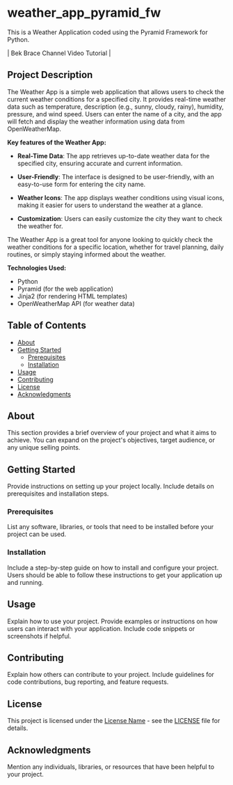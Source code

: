 # weather_app_pyramid_fw

This is a Weather Application coded using the Pyramid Framework for Python.

| Bek Brace Channel Video Tutorial |

## Project Description

The Weather App is a simple web application that allows users to check the current weather conditions for a specified city. It provides real-time weather data such as temperature, description (e.g., sunny, cloudy, rainy), humidity, pressure, and wind speed. Users can enter the name of a city, and the app will fetch and display the weather information using data from OpenWeatherMap.

**Key features of the Weather App:**

- **Real-Time Data**: The app retrieves up-to-date weather data for the specified city, ensuring accurate and current information.

- **User-Friendly**: The interface is designed to be user-friendly, with an easy-to-use form for entering the city name.

- **Weather Icons**: The app displays weather conditions using visual icons, making it easier for users to understand the weather at a glance.

- **Customization**: Users can easily customize the city they want to check the weather for.

The Weather App is a great tool for anyone looking to quickly check the weather conditions for a specific location, whether for travel planning, daily routines, or simply staying informed about the weather.

**Technologies Used:**

- Python
- Pyramid (for the web application)
- Jinja2 (for rendering HTML templates)
- OpenWeatherMap API (for weather data)

## Table of Contents

- [About](#about)
- [Getting Started](#getting-started)
  - [Prerequisites](#prerequisites)
  - [Installation](#installation)
- [Usage](#usage)
- [Contributing](#contributing)
- [License](#license)
- [Acknowledgments](#acknowledgments)

## About

This section provides a brief overview of your project and what it aims to achieve. You can expand on the project's objectives, target audience, or any unique selling points.

## Getting Started

Provide instructions on setting up your project locally. Include details on prerequisites and installation steps.

### Prerequisites

List any software, libraries, or tools that need to be installed before your project can be used.

### Installation

Include a step-by-step guide on how to install and configure your project. Users should be able to follow these instructions to get your application up and running.

## Usage

Explain how to use your project. Provide examples or instructions on how users can interact with your application. Include code snippets or screenshots if helpful.

## Contributing

Explain how others can contribute to your project. Include guidelines for code contributions, bug reporting, and feature requests.

## License

This project is licensed under the [License Name](LICENSE) - see the [LICENSE](LICENSE) file for details.

## Acknowledgments

Mention any individuals, libraries, or resources that have been helpful to your project.
